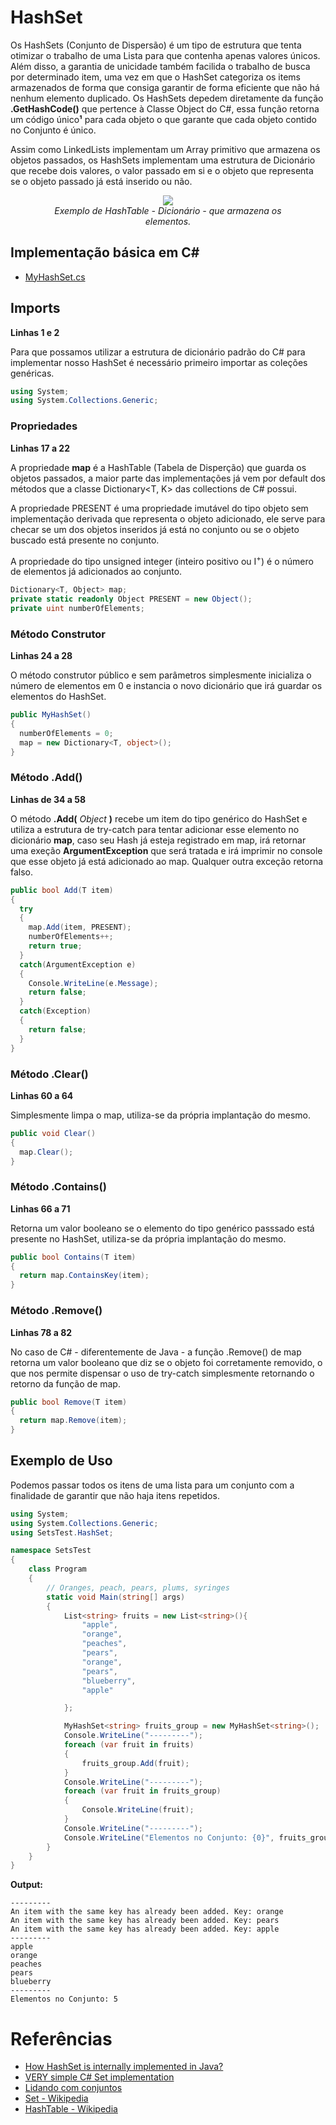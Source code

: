 # HashSet
Os HashSets (Conjunto de Dispersão) é um tipo de estrutura que tenta otimizar o trabalho de uma Lista para que contenha apenas valores únicos. Além disso, a garantia de unicidade também facilida o trabalho de busca por determinado item, uma vez em que o HashSet categoriza os items armazenados de forma que consiga garantir de forma eficiente que não há nenhum elemento duplicado. Os HashSets depedem diretamente da função **.GetHashCode()** que pertence à Classe Object do C#, essa função retorna um código único**¹** para cada objeto o que garante que cada objeto contido no Conjunto é único. 

Assim como LinkedLists implementam um Array primitivo que armazena os objetos passados, os HashSets implementam uma estrutura de Dicionário que recebe dois valores, o valor passado em si e o objeto que representa se o objeto passado já está inserido ou não. 

<div align="center">
  <figure>
    <img src="https://upload.wikimedia.org/wikipedia/commons/thumb/7/7d/Hash_table_3_1_1_0_1_0_0_SP.svg/320px-Hash_table_3_1_1_0_1_0_0_SP.svg.png">
    <br>
     <figcaption>
        <i style="font-size=6px;">Exemplo de HashTable - Dicionário - que armazena os elementos.</i>
     </figcaption>  
   </figure>
</div>

## Implementação básica em C#
- [MyHashSet.cs](https://github.com/Camilotk/aprendendo_csharp/blob/master/Data%20Structures/Sets/HashSet/Implementation/MyHashSet.cs)

## Imports
**Linhas 1 e 2**

Para que possamos utilizar a estrutura de dicionário padrão do C# para implementar nosso HashSet é necessário primeiro importar as coleções genéricas.

```C#
using System;
using System.Collections.Generic;
```

### Propriedades
**Linhas 17 a 22**

A propriedade **map** é a HashTable (Tabela de Disperção) que guarda os objetos passados, a maior parte das implementações já vem por default dos métodos que a classe Dictionary<T, K> das collections de C# possui.

A propriedade PRESENT é uma propriedade imutável do tipo objeto sem implementação derivada que representa o objeto adicionado, ele serve para checar se um dos objetos inseridos já está no conjunto ou se o objeto buscado está presente no conjunto.

A propriedade do tipo unsigned integer (inteiro positivo ou I<sup>+</sup>) é o número de elementos já adicionados ao conjunto.

```C#
Dictionary<T, Object> map;
private static readonly Object PRESENT = new Object();
private uint numberOfElements;
```
### Método Construtor
**Linhas 24 a 28**

O método construtor público e sem parâmetros simplesmente inicializa o número de elementos em 0 e instancia o novo dicionário que irá guardar os elementos do HashSet. 

```C#
public MyHashSet()
{
  numberOfElements = 0;
  map = new Dictionary<T, object>();
}
```

### Método .Add()
**Linhas de 34 a 58**

O método **.Add(** *Object* **)** recebe um item do tipo genérico do HashSet e utiliza a estrutura de try-catch para tentar adicionar esse elemento no dicionário **map**, caso seu Hash já esteja registrado em map, irá retornar uma exeção **ArgumentException** que será tratada e irá imprimir no console que esse objeto já está adicionado ao map. Qualquer outra exceção retorna falso.

```C#
public bool Add(T item)
{
  try
  {
    map.Add(item, PRESENT);
    numberOfElements++;
    return true;
  }
  catch(ArgumentException e)
  {
    Console.WriteLine(e.Message);
    return false;
  }
  catch(Exception)
  {
    return false;
  }
}
```

### Método .Clear()
**Linhas 60 a 64**

Simplesmente limpa o map, utiliza-se da própria implantação do mesmo.
```C#
public void Clear()
{
  map.Clear();
}
```

### Método .Contains()
**Linhas 66 a 71**

Retorna um valor booleano se o elemento do tipo genérico passsado está presente no HashSet, utiliza-se da própria implantação do mesmo.
```C#
public bool Contains(T item)
{
  return map.ContainsKey(item);
}
```

### Método .Remove()
**Linhas 78 a 82**

No caso de C# - diferentemente de Java - a função .Remove() de map retorna um valor booleano que diz se o objeto foi corretamente removido, o que nos permite dispensar o uso de try-catch simplesmente retornando o retorno da função de map.

```C#
public bool Remove(T item)
{
  return map.Remove(item);
}
```

## Exemplo de Uso
Podemos passar todos os itens de uma lista para um conjunto com a finalidade de garantir que não haja itens repetidos.

```C#
using System;
using System.Collections.Generic;
using SetsTest.HashSet;

namespace SetsTest
{
    class Program
    {
        // Oranges, peach, pears, plums, syringes
        static void Main(string[] args)
        {
            List<string> fruits = new List<string>(){
                "apple",
                "orange",
                "peaches",
                "pears",
                "orange",
                "pears",
                "blueberry",
                "apple"

            };

            MyHashSet<string> fruits_group = new MyHashSet<string>();
            Console.WriteLine("---------");
            foreach (var fruit in fruits)
            {
                fruits_group.Add(fruit);
            }
            Console.WriteLine("---------");
            foreach (var fruit in fruits_group)
            {
                Console.WriteLine(fruit);
            }
            Console.WriteLine("---------");
            Console.WriteLine("Elementos no Conjunto: {0}", fruits_group.Count);
        }
    }
}
```
**Output:**
```
---------
An item with the same key has already been added. Key: orange
An item with the same key has already been added. Key: pears
An item with the same key has already been added. Key: apple
---------
apple
orange
peaches
pears
blueberry
---------
Elementos no Conjunto: 5
```
# Referências
 - [How HashSet is internally implemented in Java?](https://codepumpkin.com/hashset-internal-implementation/)
 - [VERY simple C# Set implementation](https://codereview.stackexchange.com/questions/126263/very-simple-c-set-implementation/126266)
 - [Lidando com conjuntos](https://www.caelum.com.br/apostila-csharp-orientacao-objetos/lidando-com-conjuntos/)
 - [Set - Wikipedia](https://en.wikipedia.org/wiki/Set_(abstract_data_type))
 - [HashTable - Wikipedia](https://en.wikipedia.org/wiki/Hash_table)
